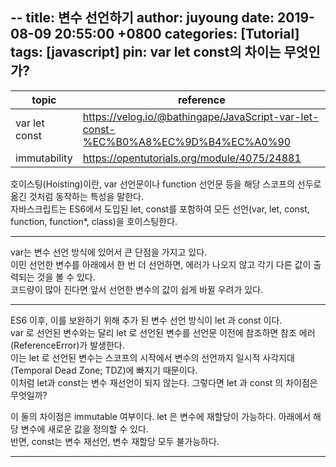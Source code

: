 --
title: 변수 선언하기
author: juyoung
date: 2019-08-09 20:55:00 +0800
categories: [Tutorial]
tags: [javascript]
pin:  var let const의 차이는 무엇인가? 
---

| topic | reference |
|--------|--------|
|     var let const   |  <https://velog.io/@bathingape/JavaScript-var-let-const-%EC%B0%A8%EC%9D%B4%EC%A0%90>    |
|     immutability   |  <https://opentutorials.org/module/4075/24881>   |

호이스팅(Hoisting)이란, var 선언문이나 function 선언문 등을 해당 스코프의 선두로 옮긴 것처럼 동작하는 특성을 말한다.
<br>
자바스크립트는 ES6에서 도입된 let, const를 포함하여 모든 선언(var, let, const, function, function*, class)을 호이스팅한다.
<br>
- - -

var는 변수 선언 방식에 있어서 큰 단점을 가지고 있다.<br>
이민 선언한 변수를 아래에서 한 번 더 선언하면, 에러가 나오지 않고 각기 다른 값이 출력되는 것을 볼 수 있다.<br>
코드량이 많아 진다면 앞서 선언한 변수의 값이 쉽게 바뀔 우려가 있다.<br>
- - -


ES6 이후, 이를 보완하기 위해 추가 된 변수 선언 방식이 let 과 const 이다.<br>
var 로 선언된 변수와는 달리 let 로 선언된 변수를 선언문 이전에 참조하면 참조 에러(ReferenceError)가 발생한다.<br>
이는 let 로 선언된 변수는 스코프의 시작에서 변수의 선언까지 일시적 사각지대(Temporal Dead Zone; TDZ)에 빠지기 때문이다.<br>
이처럼 let과 const는 변수 재선언이 되지 않는다. 그렇다면 let 과 const 의 차이점은 무엇일까?<br>

이 둘의 차이점은 immutable 여부이다. let 은 변수에 재할당이 가능하다. 아래에서 해당 변수에 새로운 값을 정의할 수 있다.<br>반면, const는 변수 재선언, 변수 재할당 모두 불가능하다.<br>
- - -


